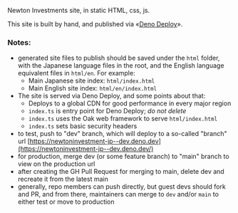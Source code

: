 Newton Investments site, in static HTML, css, js.

This site is built by hand, and published via «[Deno Deploy](https://deno.com/deploy)». 

### Notes: 

* generated site files to publish should be saved under the `html` folder, with the Japanese language files in the root, and the English language equivalent files in `html/en`. For example:
  * Main Japanese site index: `html/index.html`
  * Main English site index: `html/en/index.html`
* The site is served via Deno Deploy, and some points about that:
  * Deploys to a global CDN for good performance in every major region  
  * `index.ts` is entry point for Deno Deploy; _do not delete_
  * `index.ts` uses the Oak web framework to serve `html/index.html`
  * `index.ts` sets basic security headers
* to test, push to "dev" branch, which will deploy to a so-called "branch" url [https://newtoninvestment-jp--dev.deno.dev](https://newtoninvestment-jp--dev.deno.dev/)
* for production, merge dev (or some feature branch) to "main" branch to view on the production url 
* after creating the GH Pull Request for merging to main, delete dev and recreate it from the latest main
* generally, repo members can push directly, but guest devs should fork and PR, and from there, maintainers can merge to `dev` and/or `main` to either test or move to production
